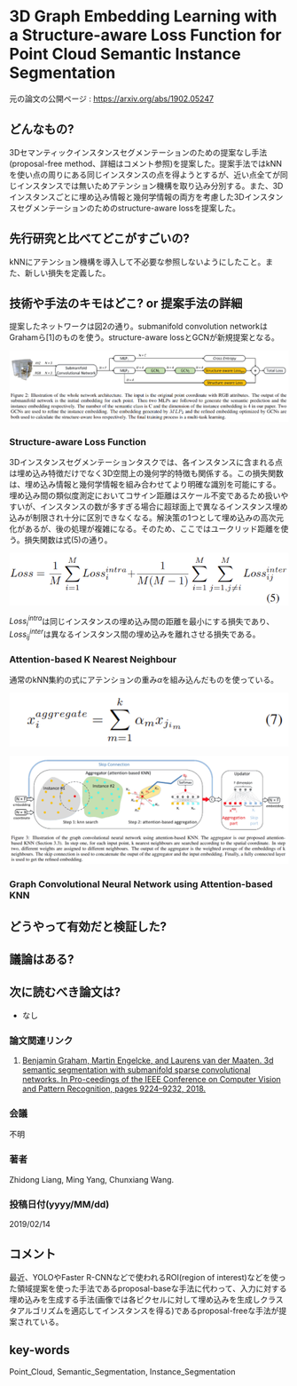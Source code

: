 # 3D Graph Embedding Learning with a Structure-aware Loss Function for Point Cloud Semantic Instance Segmentation

元の論文の公開ページ : https://arxiv.org/abs/1902.05247

## どんなもの?
3Dセマンティックインスタンスセグメンテーションのための提案なし手法(proposal-free method、詳細はコメント参照)を提案した。提案手法ではkNNを使い点の周りにある同じインスタンスの点を得ようとするが、近い点全てが同じインスタンスでは無いためアテンション機構を取り込み分別する。また、3Dインスタンスごとに埋め込み情報と幾何学情報の両方を考慮した3Dインスタンスセグメンテーションのためのstructure-aware lossを提案した。

## 先行研究と比べてどこがすごいの?
kNNにアテンション機構を導入して不必要な参照しないようにしたこと。また、新しい損失を定義した。

## 技術や手法のキモはどこ? or 提案手法の詳細
提案したネットワークは図2の通り。submanifold convolution networkはGrahamら[1]のものを使う。structure-aware lossとGCNが新規提案となる。

![fig2](img/3GELwaSLFfPCSIS/fig2.png)

### Structure-aware Loss Function
3Dインスタンスセグメンテーションタスクでは、各インスタンスに含まれる点は埋め込み特徴だけでなく3D空間上の幾何学的特徴も関係する。この損失関数は、埋め込み情報と幾何学情報を組み合わせてより明確な識別を可能にする。  
埋め込み間の類似度測定においてコサイン距離はスケール不変であるため扱いやすいが、インスタンスの数が多すぎる場合に超球面上で異なるインスタンス埋め込みが制限され十分に区別できなくなる。解決策の1つとして埋め込みの高次元化があるが、後の処理が複雑になる。そのため、ここではユークリッド距離を使う。損失関数は式(5)の通り。

![eq5](img/3GELwaSLFfPCSIS/eq5.png)

$Loss_ {i}^{intra}$は同じインスタンスの埋め込み間の距離を最小にする損失であり、$Loss_ {ij}^{inter}$は異なるインスタンス間の埋め込みを離れさせる損失である。

### Attention-based K Nearest Neighbour
通常のkNN集約の式にアテンションの重み$\alpha$を組み込んだものを使っている。

![eq7](img/3GELwaSLFfPCSIS/eq7.png)

![fig3](img/3GELwaSLFfPCSIS/fig3.png)

### Graph Convolutional Neural Network using Attention-based KNN

## どうやって有効だと検証した?

## 議論はある?

## 次に読むべき論文は?
- なし

### 論文関連リンク
1. [Benjamin Graham, Martin Engelcke, and Laurens van der Maaten. 3d semantic segmentation with submanifold sparse convolutional networks. In Pro-ceedings of the IEEE Conference on Computer Vision and Pattern Recognition, pages 9224–9232, 2018.](http://openaccess.thecvf.com/content_cvpr_2018/papers/Graham_3D_Semantic_Segmentation_CVPR_2018_paper.pdf)

### 会議
不明

### 著者
Zhidong Liang, Ming Yang, Chunxiang Wang.

### 投稿日付(yyyy/MM/dd)
2019/02/14

## コメント
最近、YOLOやFaster R-CNNなどで使われるROI(region of interest)などを使った領域提案を使った手法であるproposal-baseな手法に代わって、入力に対する埋め込みを生成する手法(画像では各ピクセルに対して埋め込みを生成しクラスタアルゴリズムを適応してインスタンスを得る)であるproposal-freeな手法が提案されている。

## key-words
Point_Cloud, Semantic_Segmentation, Instance_Segmentation
